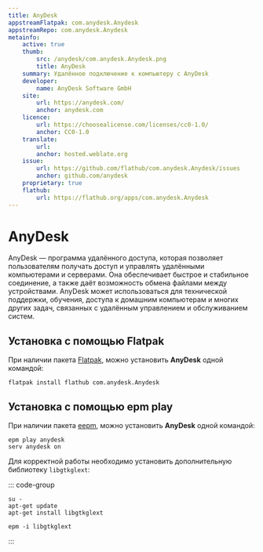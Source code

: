 ```yaml
---
title: AnyDesk
appstreamFlatpak: com.anydesk.Anydesk
appstreamRepo: com.anydesk.Anydesk
metainfo:
    active: true
    thumb:
        src: /anydesk/com.anydesk.Anydesk.png
        title: AnyDesk
    summary: Удалённое подключение к компьютеру с AnyDesk
    developer: 
        name: AnyDesk Software GmbH
    site:
        url: https://anydesk.com/
        anchor: anydesk.com
    licence:
        url: https://choosealicense.com/licenses/cc0-1.0/
        anchor: CC0-1.0
    translate:
        url: 
        anchor: hosted.weblate.org
    issue: 
        url: https://github.com/flathub/com.anydesk.Anydesk/issues
        anchor: github.com/anydesk
    proprietary: true
    flathub:
        url: https://flathub.org/apps/com.anydesk.Anydesk
---
```



# AnyDesk

AnyDesk — программа удалённого доступа, которая позволяет пользователям получать доступ и управлять удалёнными компьютерами и серверами. Она обеспечивает быстрое и стабильное соединение, а также даёт возможность обмена файлами между устройствами. AnyDesk может использоваться для технической поддержки, обучения, доступа к домашним компьютерам и многих других задач, связанных с удалённым управлением и обслуживанием систем.

## Установка c помощью Flatpak <Badge type="danger" text="Неофициальная сборка" />

При наличии пакета [Flatpak](/flatpak), можно установить **AnyDesk** одной командой:

```shell
flatpak install flathub com.anydesk.Anydesk
```
<!--@include: ./parts/install/software-flatpak.md-->

## Установка c помощью epm play <Badge type="danger" text="Неофициальная сборка" />

При наличии пакета [eepm](/epm), можно установить **AnyDesk** одной командой:

```shell
epm play anydesk
serv anydesk on
```
Для корректной работы необходимо установить дополнительную библиотеку `libgtkglext`:

::: code-group

```shell[apt-get]
su -
apt-get update
apt-get install libgtkglext
```
```shell[epm]
epm -i libgtkglext
```
:::
